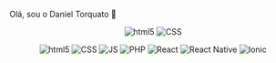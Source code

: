 Olá, sou o Daniel Torquato 👋

<p align="center">
<img alt="html5" src="https://github-readme-stats.vercel.app/api?username=danieltorquato&theme=dracula&border_radius=75&locale=pt-BR&card_width=400px">
<img alt="CSS" src="https://github-readme-stats.vercel.app/api/top-langs/?username=danieltorquato&layout=compact&locale=pt-BR">
</p>
<p align="center">
<img alt="html5" src="https://img.shields.io/badge/HTML-239120?style=for-the-badge&logo=html5&logoColor=white">
<img alt="CSS" src="https://img.shields.io/badge/CSS3-1572B6?style=for-the-badge&logo=css3&logoColor=white">
<img alt="JS" src="https://img.shields.io/badge/JavaScript-F7DF1E?style=for-the-badge&logo=javascript&logoColor=black">
<img alt="PHP" src="https://img.shields.io/badge/PHP-777BB4?style=for-the-badge&logo=php&logoColor=white">
<img alt="React" src="https://img.shields.io/badge/React-20232A?style=for-the-badge&logo=react&logoColor=61DAFB">
<img alt="React Native" src="https://img.shields.io/badge/React_Native-20232A?style=for-the-badge&logo=react&logoColor=61DAFB">
<img alt="Ionic" src="https://img.shields.io/badge/Ionic-3880FF?style=for-the-badge&logo=ionic&logoColor=white">
</p>
